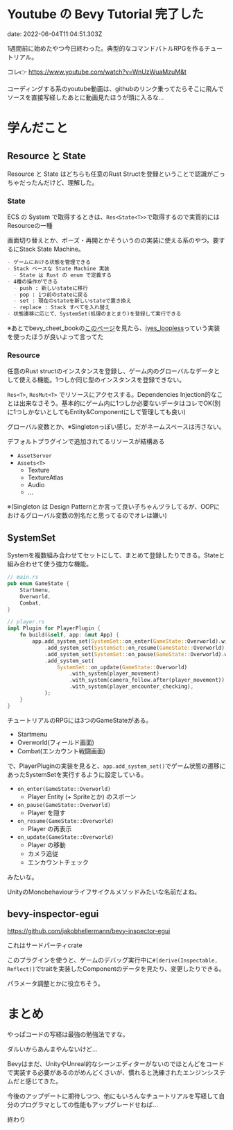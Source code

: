 # Youtube の Bevy Tutorial 完了した

date: 2022-06-04T11:04:51.303Z

1週間前に始めたやつ今日終わった。典型的なコマンドバトルRPGを作るチュートリアル。

コレ👉 https://www.youtube.com/watch?v=WnUzWuaMzuM&t

コーディングする系のyoutube動画は、githubのリンク乗ってたらそこに飛んでソースを直接写経したあとに動画見たほうが頭に入るな...

# 学んだこと

## Resource と State

Resource と State はどちらも任意のRust Structを登録ということで認識がごっちゃだったんだけど、理解した。

### State<T>

ECS の System で取得するときは、`Res<State<T>>`で取得するので実質的にはResourceの一種

画面切り替えとか、ポーズ・再開とかそういうのの実装に使える系のやつ。要するにStack State Machine。

```md
- ゲームにおける状態を管理できる
- Stack ベースな State Machine 実装
  - State は Rust の enum で定義する
- 4種の操作ができる
  - push : 新しいstateに移行
  - pop : 1つ前のstateに戻る
  - set : 現在のstateを新しいstateで置き換え
  - replace : Stack すべてを入れ替え
- 状態遷移に応じて、SystemSet(処理のまとまり)を登録して実行できる
```
※あとでbevy_cheet_bookの[このページ](https://bevy-cheatbook.github.io/programming/states.html)を見たら、[iyes_loopless](https://github.com/IyesGames/iyes_loopless)っていう実装を使ったほうが良いよって言ってた

### Resource

任意のRust structのインスタンスを登録し、ゲーム内のグローバルなデータとして使える機能。1つしか同じ型のインスタンスを登録できない。

`Res<T>`, `ResMut<T>` でリソースにアクセスする。Dependencies Injection的なことは出来なさそう。基本的にゲーム内に1つしか必要ないデータはコレでOK(別に1つしかないとしてもEntity&Componentにして管理しても良い)

グローバル変数とか、※Singletonっぽい感じ。だがネームスペースは汚さない。

デフォルトプラグインで追加されてるリソースが結構ある

- `AssetServer`
- `Assets<T>`
  - Texture
  - TextureAtlas
  - Audio
  - ...


※(Singleton は Design Patternとか言って良い子ちゃんヅラしてるが、OOPにおけるグローバル変数の別名だと思ってるのでオレは嫌い)

## SystemSet

Systemを複数組み合わせてセットにして、まとめて登録したりできる。Stateと組み合わせて使う強力な機能。

```rs
// main.rs
pub enum GameState {
    Startmenu,
    Overworld,
    Combat,
}
```

```rs
// player.rs
impl Plugin for PlayerPlugin {
    fn build(&self, app: &mut App) {
        app.add_system_set(SystemSet::on_enter(GameState::Overworld).with_system(spawn_player)) 
            .add_system_set(SystemSet::on_resume(GameState::Overworld).with_system(show_player))
            .add_system_set(SystemSet::on_pause(GameState::Overworld).with_system(hide_player))
            .add_system_set(
                SystemSet::on_update(GameState::Overworld)
                    .with_system(player_movement)
                    .with_system(camera_follow.after(player_movement))
                    .with_system(player_encounter_checking),
            );
    }
}
```

チュートリアルのRPGには3つのGameStateがある。

- Startmenu
- Overworld(フィールド画面)
- Combat(エンカウント戦闘画面)

で、PlayerPluginの実装を見ると、`app.add_system_set()`でゲーム状態の遷移にあったSystemSetを実行するように設定している。

- `on_enter(GameState::Overworld)`
  - Player Entity (+ Spriteとか) のスポーン
- `on_pause(GameState::Overworld)`
  - Player を隠す
- `on_resume(GameState::Overworld)`
  - Player の再表示
- `on_update(GameState::Overworld)`
  - Player の移動
  - カメラ追従
  - エンカウントチェック

みたいな。

UnityのMonobehaviourライフサイクルメソッドみたいな名前だよね。

## bevy-inspector-egui

https://github.com/jakobhellermann/bevy-inspector-egui

これはサードパーティcrate

このプラグインを使うと、ゲームのデバッグ実行中に`#[derive(Inspectable, Reflect)]`でtraitを実装したComponentのデータを見たり、変更したりできる。

パラメータ調整とかに役立ちそう。

# まとめ

やっぱコードの写経は最強の勉強法ですな。

ダルいからあんまやんないけど...

Bevyはまだ、UnityやUnreal的なシーンエディターがないのでほとんどをコードで実装する必要があるのがめんどくさいが、慣れると洗練されたエンジンシステムだと感じてきた。

今後のアップデートに期待しつつ、他にもいろんなチュートリアルを写経して自分のプログラマとしての性能もアップグレードせねば...

終わり
